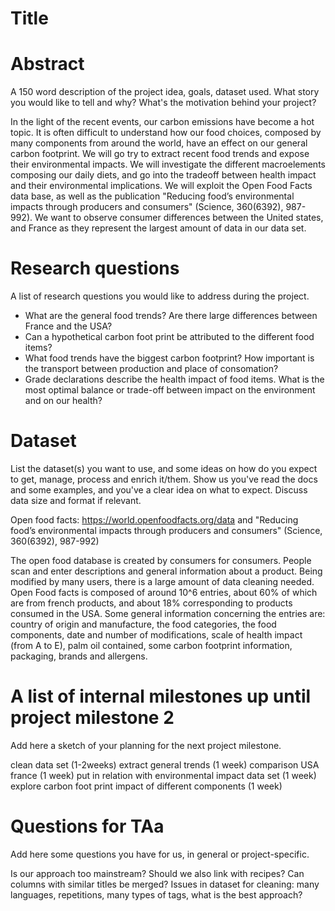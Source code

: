 # Title

# Abstract
A 150 word description of the project idea, goals, dataset used. What story you would like to tell and why? What's the motivation behind your project?

In the light of the recent events, our carbon emissions have become a hot topic. It is often difficult to understand how our food choices, composed by many components from around the world, have an effect on our general carbon footprint. We will go try to extract recent food trends and expose their environmental impacts. We will investigate the different macroelements composing our daily diets, and go into the tradeoff between health impact and their environmental implications. We will exploit the Open Food Facts data base, as well as the publication "Reducing food’s environmental impacts through producers and consumers" (Science, 360(6392), 987-992). We want to observe consumer differences between the United states, and France as they represent the largest amount of data in our data set. 

# Research questions
A list of research questions you would like to address during the project. 
- What are the general food trends? Are there large differences between France and the USA?
- Can a hypothetical carbon foot print be attributed to the different food items?
- What food trends have the biggest carbon footprint? How important is the transport between production and place of consomation?
- Grade declarations describe the health impact of food items. What is the most optimal balance or trade-off between impact on the environment and on our health?


# Dataset

List the dataset(s) you want to use, and some ideas on how do you expect to get, manage, process and enrich it/them. Show us you've read the docs and some examples, and you've a clear idea on what to expect. Discuss data size and format if relevant.

Open food facts: https://world.openfoodfacts.org/data
and 
"Reducing food’s environmental impacts through producers and consumers" (Science, 360(6392), 987-992)

The open food database is created by consumers for consumers. People scan and enter descriptions and general information about a product. Being modified by many users, there is a large amount of data cleaning needed. 
Open Food facts is composed of around 10^6 entries, about 60% of which are from french products, and about 18% corresponding to products consumed in the USA. Some general information concerning the entries are: country of origin and manufacture, the food categories, the food components, date and number of modifications, scale of health impact (from A to E), palm oil contained, some carbon footprint information, packaging, brands and allergens. 


# A list of internal milestones up until project milestone 2
Add here a sketch of your planning for the next project milestone.

clean data set (1-2weeks)
extract general trends (1 week)
comparison USA france (1 week)
put in relation with environmental impact data set (1 week)
explore carbon foot print impact of different components (1 week)



# Questions for TAa
Add here some questions you have for us, in general or project-specific.

Is our approach too mainstream? 
Should we also link with recipes?
Can columns with similar titles be merged?
Issues in dataset for cleaning: many languages, repetitions, many types of tags, what is the best approach? 
